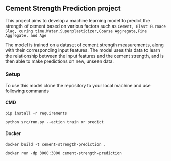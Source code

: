 ## Cement Strength Prediction project

This project aims to develop a machine learning model to predict the strength of cement based on various factors such as `Cement, Blast Furnace Slag, curing time,Water,Superplasticizer,Coarse Aggregate,Fine Aggregate, and Age`

The model is trained on a dataset of cement strength measurements, along with their corresponding input features. The model uses this data to learn the relationship between the input features and the cement strength, and is then able to make predictions on new, unseen data.

### Setup

To use this model clone the repository to your local machine and use following commands

#### CMD

`pip install -r requirements`

`python src/run.py --action train or predict`

#### Docker

`docker build -t cement-strength-prediction .`

`docker run -dp 3000:3000 cement-strength-prediction`

